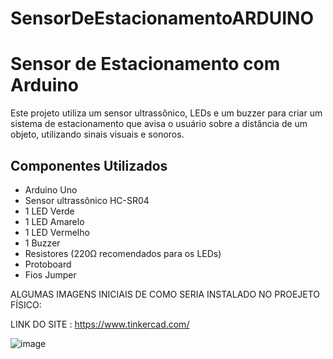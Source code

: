 # SensorDeEstacionamentoARDUINO

# Sensor de Estacionamento com Arduino

Este projeto utiliza um sensor ultrassônico, LEDs e um buzzer para criar um sistema de estacionamento que avisa o usuário sobre a distância de um objeto, utilizando sinais visuais e sonoros.

## Componentes Utilizados

- Arduino Uno
- Sensor ultrassônico HC-SR04
- 1 LED Verde
- 1 LED Amarelo
- 1 LED Vermelho
- 1 Buzzer
- Resistores (220Ω recomendados para os LEDs)
- Protoboard
- Fios Jumper


ALGUMAS IMAGENS INICIAIS DE COMO SERIA INSTALADO NO PROEJETO FÍSICO:

LINK DO SITE : https://www.tinkercad.com/

![image](https://github.com/user-attachments/assets/5ceb8d08-1b88-4dfb-ba77-bf7133cff024)

